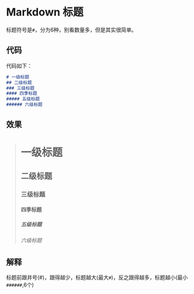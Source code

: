 # Markdown 标题

标题符号是``#``，分为6种，别看数量多，但是其实很简单。
## 代码
代码如下：
```Markdown
# 一级标题
## 二级标题
### 三级标题
#### 四季标题
##### 五级标题
###### 六级标题
```
## 效果
> # 一级标题
> ## 二级标题
> ### 三级标题
> #### 四季标题
> ##### 五级标题
> ###### 六级标题

## 解释

标题前跟井号(#)，跟得越少，标题越大(最大``#``)，反之跟得越多，标题越小(最小``######``,6个)
